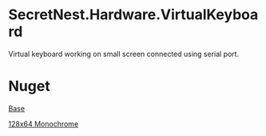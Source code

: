 # SecretNest.Hardware.VirtualKeyboard
Virtual keyboard working on small screen connected using serial port.

# Nuget
[Base](https://www.nuget.org/packages/SecretNest.Hardware.VirtualKeyboard.Base)

[128x64 Monochrome](https://www.nuget.org/packages/SecretNest.Hardware.VirtualKeyboard.128x64_Monochrome)
